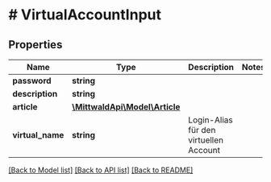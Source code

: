 # # VirtualAccountInput

## Properties

Name | Type | Description | Notes
------------ | ------------- | ------------- | -------------
**password** | **string** |  |
**description** | **string** |  |
**article** | [**\MittwaldApi\Model\Article**](Article.md) |  |
**virtual_name** | **string** | Login-Alias für den virtuellen Account |

[[Back to Model list]](../../README.md#models) [[Back to API list]](../../README.md#endpoints) [[Back to README]](../../README.md)
